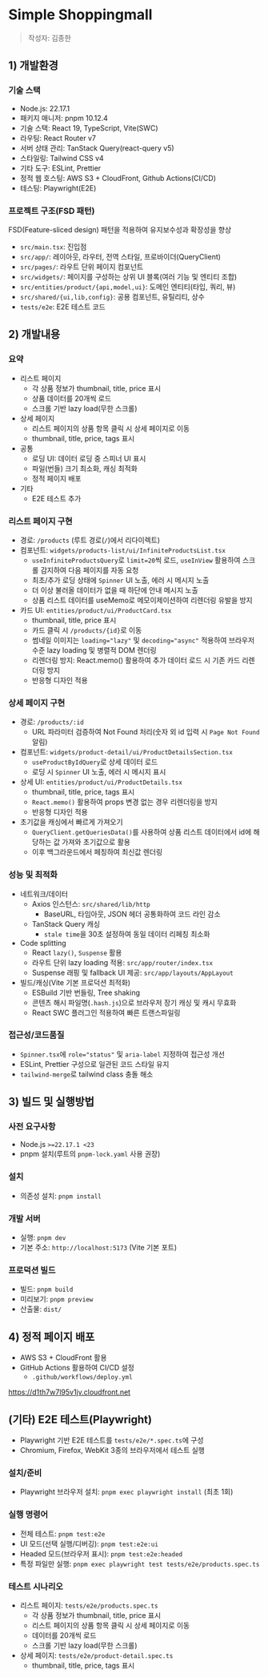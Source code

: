 # Simple Shoppingmall

> 작성자: 김종한

## 1) 개발환경

### 기술 스택

- Node.js: 22.17.1
- 패키지 매니저: pnpm 10.12.4
- 기술 스택: React 19, TypeScript, Vite(SWC)
- 라우팅: React Router v7
- 서버 상태 관리: TanStack Query(react-query v5)
- 스타일링: Tailwind CSS v4
- 기타 도구: ESLint, Prettier
- 정적 웹 호스팅: AWS S3 + CloudFront, Github Actions(CI/CD)
- 테스팅: Playwright(E2E)

### 프로젝트 구조(FSD 패턴)

FSD(Feature-sliced design) 패턴을 적용하여 유지보수성과 확장성을 향상

- `src/main.tsx`: 진입점
- `src/app/`: 레이아웃, 라우터, 전역 스타일, 프로바이더(QueryClient)
- `src/pages/`: 라우트 단위 페이지 컴포넌트
- `src/widgets/`: 페이지를 구성하는 상위 UI 블록(여러 기능 및 엔티티 조합)
- `src/entities/product/{api,model,ui}`: 도메인 엔티티(타입, 쿼리, 뷰)
- `src/shared/{ui,lib,config}`: 공용 컴포넌트, 유틸리티, 상수
- `tests/e2e`: E2E 테스트 코드

## 2) 개발내용

### 요약

- 리스트 페이지
  - 각 상품 정보가 thumbnail, title, price 표시
  - 상품 데이터를 20개씩 로드
  - 스크롤 기반 lazy load(무한 스크롤)
- 상세 페이지
  - 리스트 페이지의 상품 항목 클릭 시 상세 페이지로 이동
  - thumbnail, title, price, tags 표시
- 공통
  - 로딩 UI: 데이터 로딩 중 스피너 UI 표시
  - 파일(번들) 크기 최소화, 캐싱 최적화
  - 정적 페이지 배포
- 기타
  - E2E 테스트 추가

### 리스트 페이지 구현

- 경로: `/products` (루트 경로(`/`)에서 리다이렉트)
- 컴포넌트: `widgets/products-list/ui/InfiniteProductsList.tsx`
  - `useInfiniteProductsQuery`로 `limit=20`씩 로드, `useInView` 활용하여 스크롤 감지하여 다음 페이지를 자동 요청
  - 최초/추가 로딩 상태에 `Spinner` UI 노출, 에러 시 메시지 노출
  - 더 이상 불러올 데이터가 없을 때 하단에 안내 메시지 노출
  - 상품 리스트 데이터를 useMemo로 메모이제이션하여 리렌더링 유발을 방지
- 카드 UI: `entities/product/ui/ProductCard.tsx`
  - thumbnail, title, price 표시
  - 카드 클릭 시 `/products/{id}`로 이동
  - 썸네일 이미지는 `loading="lazy"` 및 `decoding="async"` 적용하여 브라우저 수준 lazy loading 및 병렬적 DOM 렌더링
  - 리렌더링 방지: React.memo() 활용하여 추가 데이터 로드 시 기존 카드 리렌더링 방지
  - 반응형 디자인 적용

### 상세 페이지 구현

- 경로: `/products/:id`
  - URL 파라미터 검증하여 Not Found 처리(숫자 외 id 입력 시 `Page Not Found` 알림)
- 컴포넌트: `widgets/product-detail/ui/ProductDetailsSection.tsx`
  - `useProductByIdQuery`로 상세 데이터 로드
  - 로딩 시 `Spinner` UI 노출, 에러 시 메시지 표시
- 상세 UI: `entities/product/ui/ProductDetails.tsx`
  - thumbnail, title, price, tags 표시
  - `React.memo()` 활용하여 props 변경 없는 경우 리렌더링을 방지
  - 반응형 디자인 적용
- 초기값을 캐싱에서 빠르게 가져오기
  - `QueryClient.getQueriesData()`를 사용하여 상품 리스트 데이터에서 id에 해당하는 값 가져와 초기값으로 활용
  - 이후 백그라운드에서 페칭하여 최신값 렌더링

### 성능 및 최적화

- 네트워크/데이터
  - Axios 인스턴스: `src/shared/lib/http`
    - BaseURL, 타임아웃, JSON 헤더 공통화하여 코드 라인 감소
  - TanStack Query 캐싱
    - `stale time`을 30초 설정하여 동일 데이터 리페칭 최소화
- Code splitting
  - React `lazy()`, `Suspense` 활용
  - 라우트 단위 lazy loading 적용: `src/app/router/index.tsx`
  - Suspense 래핑 및 fallback UI 제공: `src/app/layouts/AppLayout`
- 빌드/캐싱(Vite 기본 프로덕션 최적화)
  - ESBuild 기반 번들링, Tree shaking
  - 콘텐츠 해시 파일명(`.hash.js`)으로 브라우저 장기 캐싱 및 캐시 무효화
  - React SWC 플러그인 적용하여 빠른 트랜스파일링

### 접근성/코드품질

- `Spinner.tsx`에 `role="status"` 및 `aria-label` 지정하여 접근성 개선
- ESLint, Prettier 구성으로 일관된 코드 스타일 유지
- `tailwind-merge`로 tailwind class 충돌 해소

## 3) 빌드 및 실행방법

### 사전 요구사항

- Node.js `>=22.17.1 <23`
- pnpm 설치(루트의 `pnpm-lock.yaml` 사용 권장)

### 설치

- 의존성 설치: `pnpm install`

### 개발 서버

- 실행: `pnpm dev`
- 기본 주소: `http://localhost:5173` (Vite 기본 포트)

### 프로덕션 빌드

- 빌드: `pnpm build`
- 미리보기: `pnpm preview`
- 산출물: `dist/`

## 4) 정적 페이지 배포

- AWS S3 + CloudFront 활용
- GitHub Actions 활용하여 CI/CD 설정
  - `.github/workflows/deploy.yml`

https://d1th7w7l95v1jv.cloudfront.net

## (기타) E2E 테스트(Playwright)

- Playwright 기반 E2E 테스트를 `tests/e2e/*.spec.ts`에 구성
- Chromium, Firefox, WebKit 3종의 브라우저에서 테스트 실행

### 설치/준비

- Playwright 브라우저 설치: `pnpm exec playwright install` (최초 1회)

### 실행 명령어

- 전체 테스트: `pnpm test:e2e`
- UI 모드(선택 실행/디버깅): `pnpm test:e2e:ui`
- Headed 모드(브라우저 표시): `pnpm test:e2e:headed`
- 특정 파일만 실행: `pnpm exec playwright test tests/e2e/products.spec.ts`

### 테스트 시나리오

- 리스트 페이지: `tests/e2e/products.spec.ts`
  - 각 상품 정보가 thumbnail, title, price 표시
  - 리스트 페이지의 상품 항목 클릭 시 상세 페이지로 이동
  - 데이터를 20개씩 로드
  - 스크롤 기반 lazy load(무한 스크롤)
- 상세 페이지: `tests/e2e/product-detail.spec.ts`
  - thumbnail, title, price, tags 표시
